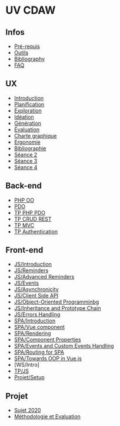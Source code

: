 # UV CDAW

## Infos

* [Pré-requis](Infos/preRequis.md)
* [Outils](Infos/outils.md)
* [Bibliography](Infos/bib.md)
* [FAQ](Infos/faq.md)

## UX
* [Introduction](UX/README.md)
* [Planification](UX/planification.md)
* [Exploration](UX/exploration.md)
* [Idéation](UX/ideation.md)
* [Génération](UX/generation.md)
* [Évaluation](UX/evaluation.md)
* [Charte graphique](UX/graphique.md)
* [Ergonomie](UX/ergonomie.md)
* [Bibliographie](UX/bibliographie.md)
* [Séance 2](UX/consignes_s2.md)
* [Séance 3](UX/consignes_s3.md)
* [Séance 4](UX/consignes_s4.md)

<!-- ## AGL
* [Planning](AGL/README.md) -->

## Back-end
- [PHP OO](BackEnd/tuto-PHP.md)
- [PDO](BackEnd/tuto-PDO.md)
- [TP PHP PDO](BackEnd/TP-PHP_PDO.md)
- [TP CRUD REST](BackEnd/TP-CRUD_REST.md)
- [TP MVC](BackEnd/TP-REST_MVC.md)
- [TP Authentication](BackEnd/TP-REST_MVC_Auth.md)

## Front-end
* [JS/Introduction](FrontEnd/JS/intro.md)
* [JS/Reminders](FrontEnd/JS/rappel.md)
* [JS/Advanced Reminders](FrontEnd/JS/advanced.md)
* [JS/Events](FrontEnd/JS/event.md)
* [JS/Asynchronicity](FrontEnd/JS/asynchronous.md)
* [JS/Client Side API](FrontEnd/JS/api.md)
* [JS/Object-Oriented Programminbg](FrontEnd/JS/poo.md)
* [JS/Inheritance and Prototype Chain](FrontEnd/JS/protoh.md)
* [JS/Errors Handling](FrontEnd/JS/promisemeerror.md)
* [SPA/Introduction](FrontEnd/SPA/intro.md)
* [SPA/Vue component](FrontEnd/SPA/component.md)
* [SPA/Rendering](FrontEnd/SPA/rendering.md)
* [SPA/Component Properties](FrontEnd/SPA/property.md)
* [SPA/Events and Custom Events Handling](FrontEnd/SPA/event.md)
* [SPA/Routing for SPA](FrontEnd/SPA/router.md)
* [SPA/Towards OOP in Vue.js](FrontEnd/SPA/oop.md)
* [WS/Intro]
* [TP/JS](FrontEnd/TP/tp1.md)
* [Projet/Setup](FrontEnd/TP/setup.md)

<!-- ## Laravel
* [Planning](Laravel/README.md) -->

<!-- ## Seaside
* [Planning](Seaside/README.md) -->

## Projet
* [Sujet 2020](Projet/sujetMahjong.md)
* [Méthodologie et Evaluation](Projet/eval.md)
